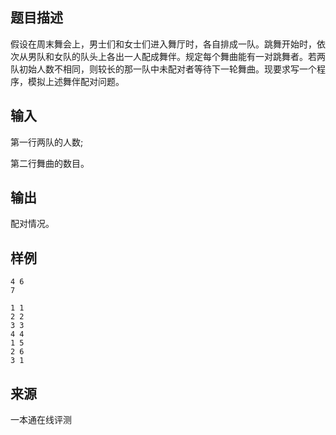 ## 题目描述

假设在周末舞会上，男士们和女士们进入舞厅时，各自排成一队。跳舞开始时，依次从男队和女队的队头上各出一人配成舞伴。规定每个舞曲能有一对跳舞者。若两队初始人数不相同，则较长的那一队中未配对者等待下一轮舞曲。现要求写一个程序，模拟上述舞伴配对问题。

## 输入

第一行两队的人数;

第二行舞曲的数目。

## 输出

配对情况。

## 样例

```input1
4 6
7
```

```output1
1 1
2 2
3 3
4 4
1 5
2 6
3 1
```


 ## 来源

 一本通在线评测 